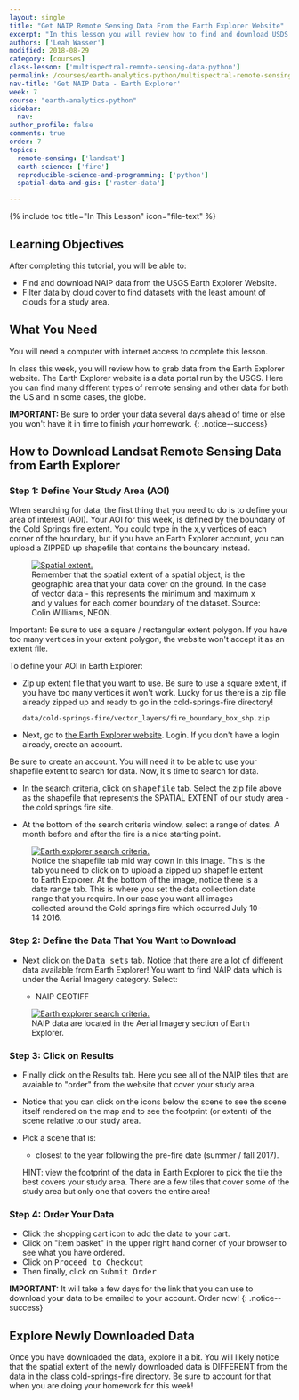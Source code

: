 ```yaml
---
layout: single
title: "Get NAIP Remote Sensing Data From the Earth Explorer Website"
excerpt: "In this lesson you will review how to find and download USDS NAIP imagery from the USGS Earth Explorere website."
authors: ['Leah Wasser']
modified: 2018-08-29
category: [courses]
class-lesson: ['multispectral-remote-sensing-data-python']
permalink: /courses/earth-analytics-python/multispectral-remote-sensing-in-python/get-naip-data-earth-explorer/
nav-title: 'Get NAIP Data - Earth Explorer'
week: 7
course: "earth-analytics-python"
sidebar:
  nav:
author_profile: false
comments: true
order: 7
topics:
  remote-sensing: ['landsat']
  earth-science: ['fire']
  reproducible-science-and-programming: ['python']
  spatial-data-and-gis: ['raster-data']

---
```


{% include toc title="In This Lesson" icon="file-text" %}

<div class='notice--success' markdown="1">


## <i class="fa fa-graduation-cap" aria-hidden="true"></i> Learning Objectives

After completing this tutorial, you will be able to:

* Find and download NAIP data from the USGS Earth Explorer Website.
* Filter data by cloud cover to find datasets with the least amount of clouds for a study area.


## <i class="fa fa-check-square-o fa-2" aria-hidden="true"></i> What You Need

You will need a computer with internet access to complete this lesson.

</div>


In class this week, you will review how to grab data from the Earth Explorer website.
The Earth Explorer website is a data portal run by the USGS. Here you can find
many different types of remote sensing and other data for both the US and in
some cases, the globe.


<i class="fa fa-star" aria-hidden="true"></i> **IMPORTANT:** Be sure to order your data several days ahead of time or else you won't have it in time to finish your homework.
{: .notice--success}

## How to Download Landsat Remote Sensing Data from Earth Explorer

### Step 1: Define Your Study Area (AOI)

When searching for data, the first thing that you need to do is to define your
area of interest (AOI). Your AOI for this week, is defined by the boundary of the Cold Springs fire extent. You could type in the x,y vertices of each corner of the boundary,
but if you have an Earth Explorer account, you can upload a ZIPPED up shapefile that
contains the boundary instead.

<figure>
    <a href="{{ site.url }}/images/courses/earth-analytics/spatial-data/spatial-extent.png">
    <img src="{{ site.url }}/images/courses/earth-analytics/spatial-data/spatial-extent.png" alt="Spatial extent.">
    </a>
    <figcaption>Remember that the spatial extent of a spatial object, is the geographic area that your data cover on the ground. In the case of vector data - this represents
    the minimum and maximum x and y values for each corner boundary of the dataset.
    Source: Colin Williams, NEON.
    </figcaption>
</figure>

Important: Be sure to use a square / rectangular extent polygon. If you
have too many vertices in your extent polygon, the website won't accept it as an
extent file.

To define your AOI in Earth Explorer:

* Zip up extent file that you want to use. Be sure to use a square extent, if you have too many vertices it won't work. Lucky for us there is a zip file already zipped 
up and ready to go in the cold-springs-fire directory!

  `data/cold-springs-fire/vector_layers/fire_boundary_box_shp.zip`

* Next, go to <a href="http://earthexplorer.usgs.gov" target="_blank">the Earth Explorer website</a>. Login. If you don't have a login already, create an account.

Be sure to create an account. You will need it to be able to use your shapefile
extent to search for data. Now, it's time to search for data.

* In the search criteria, click on <kbd>shapefile</kbd> tab. Select the zip file above as the shapefile that represents the SPATIAL EXTENT of our study area - the cold springs fire site.

* At the bottom of the search criteria window, select a range of dates. A month before and after the fire is a nice starting point.

<figure>
    <a href="{{ site.url }}/images/courses/earth-analytics/raster-data/earth-explorer-naip-date-options.png">
    <img src="{{ site.url }}/images/courses/earth-analytics/raster-data/earth-explorer-naip-date-options.png" alt="Earth explorer search criteria.">
    </a>
    <figcaption> Notice the shapefile tab mid way down in this image. This is the tab
    you need to click on to upload a zipped up shapefile extent to Earth Explorer.
    At the bottom of the image, notice there is a date range tab. This is where
    you set the data collection date range that you require. In our case you want all images collected around the Cold springs fire which occurred July 10-14 2016.
    </figcaption>
</figure>


### Step 2: Define the Data That You Want to Download


* Next click on the <kbd>Data sets</kbd> tab. Notice that there are a lot of different data available from Earth Explorer! You want to find NAIP data which is under the Aerial Imagery category.  Select:

  * NAIP GEOTIFF 

<figure>
    <a href="{{ site.url }}/images/courses/earth-analytics/raster-data/get-naip-data-earth-explorer.png">
    <img src="{{ site.url }}/images/courses/earth-analytics/raster-data/get-naip-data-earth-explorer.png" alt="Earth explorer search criteria.">
    </a>
    <figcaption>NAIP data are located in the Aerial Imagery section of Earth Explorer.
    </figcaption>
</figure>


### Step 3: Click on Results


* Finally click on the Results tab. Here you see all of the NAIP tiles that are avaiable to "order" from the website that cover your study area.

* Notice that you can click on the icons below the scene to see the scene itself rendered on the map and to see the footprint (or extent) of the scene relative to our study area.

* Pick a scene that is:

  * closest to the year following the pre-fire date (summer / fall 2017).
  
  HINT: view the footprint of the data in Earth Explorer to pick the tile the best covers your study area. There are a few tiles that cover some of the study area but only one that covers the entire area! 

### Step 4: Order Your Data


* Click the <i class="fa fa-shopping-cart" aria-hidden="true"></i> shopping cart icon to add the data to your cart.
* Click on "item basket" in the upper right hand corner of your browser to see what you have ordered.
* Click on <kbd>Proceed to Checkout</kbd>
* Then finally, click on <kbd>Submit Order </kbd>

<i class="fa fa-star" aria-hidden="true"></i>**IMPORTANT:** It will take a few days for the link that you can use to download your data to be emailed to your account. Order now!
{: .notice--success}


## Explore Newly Downloaded Data

Once you have downloaded the data, explore it a bit. You will likely notice that the spatial extent of the newly downloaded data is DIFFERENT from the data in the class cold-springs-fire directory. Be sure to account for that when you are doing your homework for this week!


